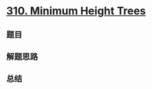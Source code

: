 # [310. Minimum Height Trees](https://leetcode.com/problems/minimum-height-trees/)

## 题目


## 解题思路


## 总结


